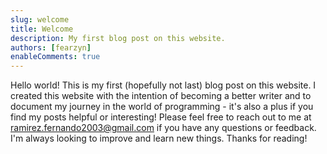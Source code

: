 ```yaml
---
slug: welcome
title: Welcome
description: My first blog post on this website.
authors: [fearzyn]
enableComments: true
---
```


Hello world! This is my first (hopefully not last) blog post on this website. I created this website with the intention of becoming a better writer and to document my journey in the world of programming - it's also a plus if you find my posts helpful or interesting! Please feel free to reach out to me at [ramirez.fernando2003@gmail.com](mailto:ramirez.fernando2003@gmail.com) if you have any questions or feedback. I'm always looking to improve and learn new things. Thanks for reading!

<br />